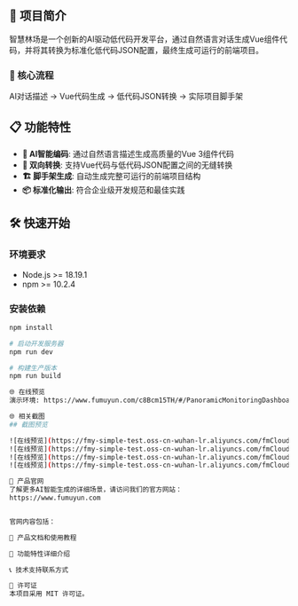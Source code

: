 ## 🌟 项目简介

智慧林场是一个创新的AI驱动低代码开发平台，通过自然语言对话生成Vue组件代码，并将其转换为标准化低代码JSON配置，最终生成可运行的前端项目。

### 🚀 核心流程

AI对话描述 → Vue代码生成 → 低代码JSON转换 → 实际项目脚手架

## 📋 功能特性

- **🤖 AI智能编码**: 通过自然语言描述生成高质量的Vue 3组件代码
- **🔄 双向转换**: 支持Vue代码与低代码JSON配置之间的无缝转换
- **🏗️ 脚手架生成**: 自动生成完整可运行的前端项目结构
- **📦 标准化输出**: 符合企业级开发规范和最佳实践

## 🛠️ 快速开始

### 环境要求

- Node.js >= 18.19.1
- npm >= 10.2.4

### 安装依赖
```bash
npm install

# 启动开发服务器
npm run dev

# 构建生产版本
npm run build

🌐 在线预览
演示环境: https://www.fumuyun.com/c8Bcm15TH/#/PanoramicMonitoringDashboard

🌐 相关截图
## 截图预览

![在线预览](https://fmy-simple-test.oss-cn-wuhan-lr.aliyuncs.com/fmCloud/2025-10-21/8325769117827104.png)
![在线预览](https://fmy-simple-test.oss-cn-wuhan-lr.aliyuncs.com/fmCloud/2025-10-21/8325769132507168.png)
![在线预览](https://fmy-simple-test.oss-cn-wuhan-lr.aliyuncs.com/fmCloud/2025-10-21/8325769147187232.png)
![在线预览](https://fmy-simple-test.oss-cn-wuhan-lr.aliyuncs.com/fmCloud/2025-10-21/8325769159770144.png)

🏢 产品官网
了解更多AI智能生成的详细场景，请访问我们的官方网站：
https://www.fumuyun.com


官网内容包括：

📖 产品文档和使用教程

🎯 功能特性详细介绍

📞 技术支持联系方式

📄 许可证
本项目采用 MIT 许可证。
